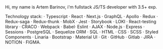 Hi, my name is Artem Barinov, i'm fullstack JS/TS developer with 3.5+ exp.

Technology stack: · Typescript · React · Next.js · GraphQL · Apollo · Redux · Redux-saga · Redux-thunk · MobX · Jest · Storybook · LOKI · React-testing library · CRACO · Webpack · Babel· Eslint · AJAX · Node.js · Express · Sessions · PostgreSQL · Sequelize ORM · SQL · HTML · CSS · SCSS · Styled Components · Linaria · Bootstrap · Material UI · Git · GitHub · Gitlab · JIRA · NOTION · FIGMA.
